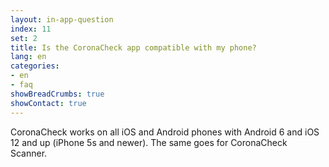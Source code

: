 ```yaml
---
layout: in-app-question
index: 11
set: 2
title: Is the CoronaCheck app compatible with my phone?  
lang: en
categories:
- en
- faq
showBreadCrumbs: true
showContact: true
---
```

CoronaCheck works on all iOS and Android phones with Android 6 and iOS 12 and up (iPhone 5s and newer). The same goes for CoronaCheck Scanner. 
